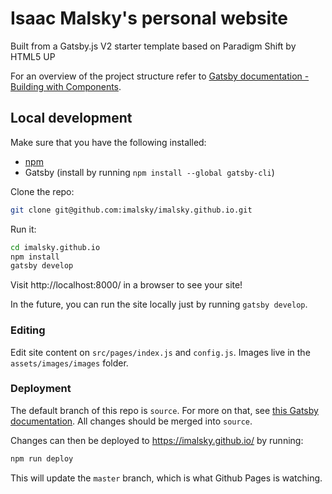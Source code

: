 # Isaac Malsky's personal website

Built from a Gatsby.js V2 starter template based on Paradigm Shift by HTML5 UP

For an overview of the project structure refer to [Gatsby documentation - Building with Components](https://www.gatsbyjs.org/docs/building-with-components/).

## Local development

Make sure that you have the following installed:

- [npm](https://www.npmjs.com/get-npm)
- Gatsby (install by running `npm install --global gatsby-cli`)

Clone the repo:

```sh
git clone git@github.com:imalsky/imalsky.github.io.git
```

Run it:

```sh
cd imalsky.github.io
npm install
gatsby develop
```

Visit http://localhost:8000/ in a browser to see your site!

In the future, you can run the site locally just by running `gatsby develop`.

### Editing

Edit site content on `src/pages/index.js` and `config.js`. Images live in the `assets/images/images` folder.

### Deployment

The default branch of this repo is `source`. For more on that, see [this Gatsby documentation](https://www.gatsbyjs.org/docs/how-gatsby-works-with-github-pages/#deploying-to-a-github-pages-subdomain-at-githubio). All changes should be merged into `source`.

Changes can then be deployed to https://imalsky.github.io/ by running:

 ```sh
 npm run deploy
 ```

This will update the `master` branch, which is what Github Pages is watching.
